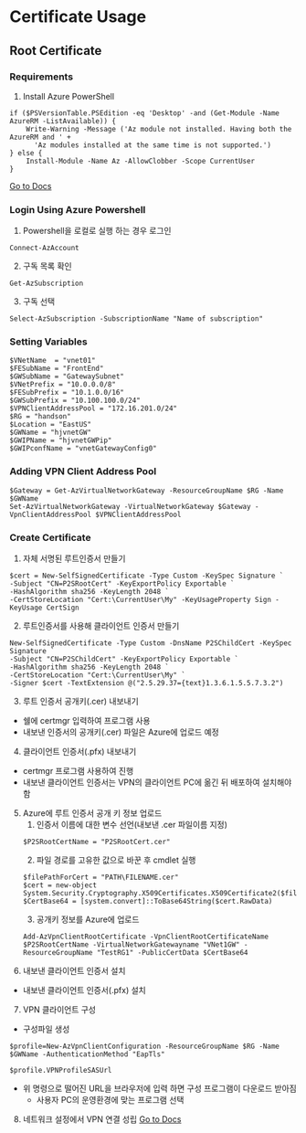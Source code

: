 # Certificate Usage
## Root Certificate
### Requirements
1. Install Azure PowerShell
```
if ($PSVersionTable.PSEdition -eq 'Desktop' -and (Get-Module -Name AzureRM -ListAvailable)) {
    Write-Warning -Message ('Az module not installed. Having both the AzureRM and ' +
      'Az modules installed at the same time is not supported.')
} else {
    Install-Module -Name Az -AllowClobber -Scope CurrentUser
}
```
[Go to Docs](https://docs.microsoft.com/ko-kr/powershell/azure/install-az-ps?view=azps-5.2.0#code-try-1)

### Login Using Azure Powershell
1. Powershell을 로컬로 실행 하는 경우 로그인
```
Connect-AzAccount
```
2. 구독 목록 확인
```
Get-AzSubscription
```
3. 구독 선택
```
Select-AzSubscription -SubscriptionName "Name of subscription"
```

### Setting Variables
```
$VNetName  = "vnet01"
$FESubName = "FrontEnd"
$GWSubName = "GatewaySubnet"
$VNetPrefix = "10.0.0.0/8"
$FESubPrefix = "10.1.0.0/16"
$GWSubPrefix = "10.100.100.0/24"
$VPNClientAddressPool = "172.16.201.0/24"
$RG = "handson"
$Location = "EastUS"
$GWName = "hjvnetGW"
$GWIPName = "hjvnetGWPip"
$GWIPconfName = "vnetGatewayConfig0"
```
### Adding VPN Client Address Pool
```
$Gateway = Get-AzVirtualNetworkGateway -ResourceGroupName $RG -Name $GWName
Set-AzVirtualNetworkGateway -VirtualNetworkGateway $Gateway -VpnClientAddressPool $VPNClientAddressPool
```

### Create Certificate
1. 자체 서명된 루트인증서 만들기
```
$cert = New-SelfSignedCertificate -Type Custom -KeySpec Signature `
-Subject "CN=P2SRootCert" -KeyExportPolicy Exportable `
-HashAlgorithm sha256 -KeyLength 2048 `
-CertStoreLocation "Cert:\CurrentUser\My" -KeyUsageProperty Sign -KeyUsage CertSign
```
2. 루트인증서를 사용해 클라이언트 인증서 만들기
```
New-SelfSignedCertificate -Type Custom -DnsName P2SChildCert -KeySpec Signature `
-Subject "CN=P2SChildCert" -KeyExportPolicy Exportable `
-HashAlgorithm sha256 -KeyLength 2048 `
-CertStoreLocation "Cert:\CurrentUser\My" `
-Signer $cert -TextExtension @("2.5.29.37={text}1.3.6.1.5.5.7.3.2")
```
3. 루트 인증서 공개키(.cer) 내보내기
- 쉘에 certmgr 입력하여 프로그램 사용
- 내보낸 인증서의 공개키(.cer) 파일은 Azure에 업로드 예정
4. 클라이언트 인증서(.pfx) 내보내기
- certmgr 프로그램 사용하여 진행
- 내보낸 클라이언트 인증서는 VPN의 클라이언트 PC에 옮긴 뒤 배포하여 설치해야 함
5. Azure에 루트 인증서 공개 키 정보 업로드
    1. 인증서 이름에 대한 변수 선언(내보낸 .cer 파일이름 지정)
    ```
    $P2SRootCertName = "P2SRootCert.cer"
    ```
    2. 파일 경로를 고유한 값으로 바꾼 후 cmdlet 실행
    ```
    $filePathForCert = "PATH\FILENAME.cer"
    $cert = new-object System.Security.Cryptography.X509Certificates.X509Certificate2($filePathForCert)
    $CertBase64 = [system.convert]::ToBase64String($cert.RawData)
    ```
    3. 공개키 정보를 Azure에 업로드
    ```
    Add-AzVpnClientRootCertificate -VpnClientRootCertificateName $P2SRootCertName -VirtualNetworkGatewayname "VNet1GW" -ResourceGroupName "TestRG1" -PublicCertData $CertBase64
    ```
6. 내보낸 클라이언트 인증서 설치
- 내보낸 클라이언트 인증서(.pfx) 설치
7. VPN 클라이언트 구성
- 구성파일 생성
```
$profile=New-AzVpnClientConfiguration -ResourceGroupName $RG -Name $GWName -AuthenticationMethod "EapTls"

$profile.VPNProfileSASUrl
```
- 위 명령으로 떨어진 URL을 브라우저에 입력 하면 구성 프로그램이 다운로드 받아짐
    - 사용자 PC의 운영환경에 맞는 프로그램 선택
8. 네트워크 설정에서 VPN 연결 성립
[Go to Docs](https://docs.microsoft.com/ko-kr/azure/vpn-gateway/vpn-gateway-certificates-point-to-site)
